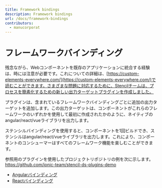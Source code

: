 ```yaml
---
title: Framework bindings
description: Framework bindings
url: /docs/framework-bindings
contributors:
  - manucorporat
---
```


# フレームワークバインディング

残念ながら、Webコンポーネントを既存のアプリケーションに統合する経験は、時には注意が必要です。これについての詳細は、[https://custom-elements-everywhere.com/](https://custom-elements-everywhere.com/)で読むことができます。さまざまな問題に対応するために、Stencilチームは、プロセスを簡素化するための新しい出力ターゲットプラグインを作成しました。

プラグインは、含まれているフレームワークバインディングごとに追加の出力ターゲットを追加します。この出力ターゲットは、コンポーネントがこれらのフレームワークのいずれかを使用して最初に作成されたかのように、ネイティブのangular/react/vueライブラリを出力します。

ステンシルバインディングを使用すると、コンポーネントを1回ビルドでき、ステンシルはangular/react/vueライブラリを出力します。これにより、コンポーネントのコンシューマーはすべてのフレームワーク機能を楽しむことができます。

参照用のプラグインを使用したプロジェクトリポジトリの例を次に示します。 https://github.com/ionic-team/stencil-ds-plugins-demo

- [Angularバインディング](/docs/angular#bindings)
- [Reactバインディング](/docs/react#bindings)



